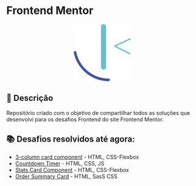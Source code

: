 # Frontend Mentor

<p align="center">
  <img src="frontend-mentor-logo.png" width="150" height="150"/>
</p>

## 🚀 Descrição
Repositório criado com o objetivo de compartilhar todos as soluções que desenvolvi para os desafios Frontend do site Frontend Mentor.

## 📚 Desafios resolvidos até agora:
  - [3-column card component](https://github.com/kevenalves/Frontend-Mentor-Challenges/tree/main/3column-card-component) - HTML, CSS-Flexbox
  - [Countdown Timer](https://github.com/kevenalves/Frontend-Mentor-Challenges/tree/main/countdown-Timer) - HTML, CSS, JS
  - [Stats Card Component](https://github.com/kevenalves/Frontend-Mentor-Challenges/tree/main/stats-card-component) - HTML, CSS-Flexbox
   - [Order Summary Card](https://github.com/kevenalves/Frontend-Mentor-Challenges/tree/main/order-summary-component) - HTML, SasS CSS
